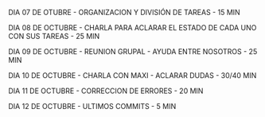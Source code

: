 DIA 07 DE OTUBRE - ORGANIZACION Y DIVISIÓN DE TAREAS - 15 MIN

DIA 08 DE OCTUBRE - CHARLA PARA ACLARAR EL ESTADO DE CADA UNO CON SUS TAREAS - 25 MIN

DIA 09 DE OCTUBRE - REUNION GRUPAL - AYUDA ENTRE NOSOTROS - 25 MIN

DIA 10 DE OCTUBRE - CHARLA CON MAXI - ACLARAR DUDAS - 30/40 MIN

DIA 11 DE OCTUBRE - CORRECCION DE ERRORES - 20 MIN

DIA 12 DE OCTUBRE - ULTIMOS COMMITS - 5 MIN
